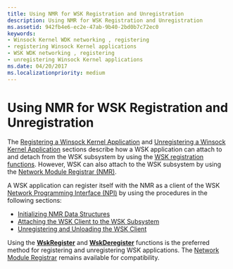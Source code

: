 ```yaml
---
title: Using NMR for WSK Registration and Unregistration
description: Using NMR for WSK Registration and Unregistration
ms.assetid: 942fb4e6-ec2e-47ab-9b40-2bd0b7c72ec0
keywords:
- Winsock Kernel WDK networking , registering
- registering Winsock Kernel applications
- WSK WDK networking , registering
- unregistering Winsock Kernel applications
ms.date: 04/20/2017
ms.localizationpriority: medium
---
```


# Using NMR for WSK Registration and Unregistration


The [Registering a Winsock Kernel Application](registering-a-winsock-kernel-application.md) and [Unregistering a Winsock Kernel Application](unregistering-a-winsock-kernel-application.md) sections describe how a WSK application can attach to and detach from the WSK subsystem by using the [WSK registration functions](https://msdn.microsoft.com/library/windows/hardware/ff571179). However, WSK can also attach to the WSK subsystem by using the [Network Module Registrar (NMR)](network-module-registrar2.md).

A WSK application can register itself with the NMR as a client of the WSK [Network Programming Interface (NPI)](network-programming-interface.md) by using the procedures in the following sections:

-   [Initializing NMR Data Structures](initializing-nmr-data-structures.md)
-   [Attaching the WSK Client to the WSK Subsystem](attaching-the-wsk-client-to-the-wsk-subsystem.md)
-   [Unregistering and Unloading the WSK Client](unregistering-and-unloading-the-wsk-client.md)

Using the [**WskRegister**](https://msdn.microsoft.com/library/windows/hardware/ff571143) and [**WskDeregister**](https://msdn.microsoft.com/library/windows/hardware/ff571128) functions is the preferred method for registering and unregistering WSK applications. The [Network Module Registrar](network-module-registrar2.md) remains available for compatibility.

 

 





